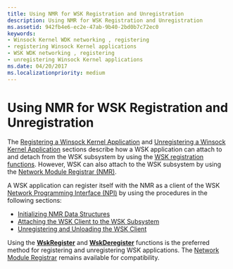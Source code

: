 ```yaml
---
title: Using NMR for WSK Registration and Unregistration
description: Using NMR for WSK Registration and Unregistration
ms.assetid: 942fb4e6-ec2e-47ab-9b40-2bd0b7c72ec0
keywords:
- Winsock Kernel WDK networking , registering
- registering Winsock Kernel applications
- WSK WDK networking , registering
- unregistering Winsock Kernel applications
ms.date: 04/20/2017
ms.localizationpriority: medium
---
```


# Using NMR for WSK Registration and Unregistration


The [Registering a Winsock Kernel Application](registering-a-winsock-kernel-application.md) and [Unregistering a Winsock Kernel Application](unregistering-a-winsock-kernel-application.md) sections describe how a WSK application can attach to and detach from the WSK subsystem by using the [WSK registration functions](https://msdn.microsoft.com/library/windows/hardware/ff571179). However, WSK can also attach to the WSK subsystem by using the [Network Module Registrar (NMR)](network-module-registrar2.md).

A WSK application can register itself with the NMR as a client of the WSK [Network Programming Interface (NPI)](network-programming-interface.md) by using the procedures in the following sections:

-   [Initializing NMR Data Structures](initializing-nmr-data-structures.md)
-   [Attaching the WSK Client to the WSK Subsystem](attaching-the-wsk-client-to-the-wsk-subsystem.md)
-   [Unregistering and Unloading the WSK Client](unregistering-and-unloading-the-wsk-client.md)

Using the [**WskRegister**](https://msdn.microsoft.com/library/windows/hardware/ff571143) and [**WskDeregister**](https://msdn.microsoft.com/library/windows/hardware/ff571128) functions is the preferred method for registering and unregistering WSK applications. The [Network Module Registrar](network-module-registrar2.md) remains available for compatibility.

 

 





